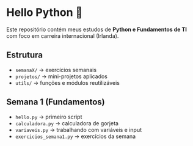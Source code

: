 # Hello Python 🚀

Este repositório contém meus estudos de **Python e Fundamentos de TI** com foco em carreira internacional (Irlanda).

## Estrutura
- `semanaX/` → exercícios semanais
- `projetos/` → mini-projetos aplicados
- `utils/` → funções e módulos reutilizáveis

## Semana 1 (Fundamentos)
- `hello.py` → primeiro script
- `calculadora.py` → calculadora de gorjeta
- `variaveis.py` → trabalhando com variáveis e input
- `exercicios_semana1.py` → exercícios da semana
